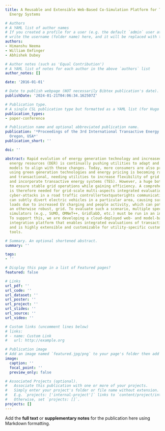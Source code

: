 ```yaml
---
title: A Reusable and Extensible Web-Based Co-Simulation Platform for Transactive
  Energy Systems

# Authors
# A YAML list of author names
# If you created a profile for a user (e.g. the default `admin` user at `content/authors/admin/`), 
# write the username (folder name) here, and it will be replaced with their full name and linked to their profile.
authors:
- Himanshu Neema
- William Emfinger
- Abhishek Dubey

# Author notes (such as 'Equal Contribution')
# A YAML list of notes for each author in the above `authors` list
author_notes: []

date: '2016-01-01'

# Date to publish webpage (NOT necessarily Bibtex publication's date).
publishDate: '2024-01-21T04:06:34.162507Z'

# Publication type.
# A single CSL publication type but formatted as a YAML list (for Hugo requirements).
publication_types:
- paper-conference

# Publication name and optional abbreviated publication name.
publication: '*Proceedings of the 3rd International Transactive Energy Systems, Portland,
  Oregon, USA*'
publication_short: ''

doi: ''

abstract: Rapid evolution of energy generation technology and increased used of distributed
  energy resources (DER) is continually pushing utilities to adapt and evolve business
  models to align with these changes. Today, more consumers are also producing energy
  using green generation technologies and energy pricing is becoming rather competitive
  and transactional, needing utilities to increase flexibility of grid operations
  and incorporate transactive energy systems (TES). However, a huge bottleneck is
  to ensure stable grid operations while gaining efficiency. A comprehensive platform
  is therefore needed for grid-scale multi-aspects integrated evaluations. For instance,
  cyber-attacks in a road traffic controllertextquoterights communication network
  can subtly divert electric vehicles in a particular area, causing surge in the grid
  loads due to increased EV charging and people activity, which can potentially disrupt,
  an otherwise robust, grid. To evaluate such a scenario, multiple special-purpose
  simulators (e.g., SUMO, OMNeT++, GridlabD, etc.) must be run in an integrated manner.
  To support this, we are developing a cloud-deployed web- and model-based simulation
  integration platform that enables integrated evaluations of transactive energy systems
  and is highly extensible and customizable for utility-specific custom simulation
  tools.

# Summary. An optional shortened abstract.
summary: ''

tags:
- ''

# Display this page in a list of Featured pages?
featured: false

# Links
url_pdf: ''
url_code: ''
url_dataset: ''
url_poster: ''
url_project: ''
url_slides: ''
url_source: ''
url_video: ''

# Custom links (uncomment lines below)
# links:
# - name: Custom Link
#   url: http://example.org

# Publication image
# Add an image named `featured.jpg/png` to your page's folder then add a caption below.
image:
  caption: ''
  focal_point: ''
  preview_only: false

# Associated Projects (optional).
#   Associate this publication with one or more of your projects.
#   Simply enter your project's folder or file name without extension.
#   E.g. `projects: ['internal-project']` links to `content/project/internal-project/index.md`.
#   Otherwise, set `projects: []`.
projects: []
---
```


Add the **full text** or **supplementary notes** for the publication here using Markdown formatting.
